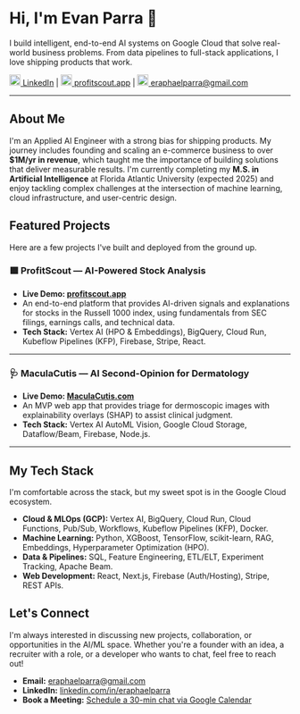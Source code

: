 # Hi, I'm Evan Parra 👋

I build intelligent, end-to-end AI systems on Google Cloud that solve real-world business problems. From data pipelines to full-stack applications, I love shipping products that work.

[<img src="https://img.icons8.com/color/48/000000/linkedin.png" width="20px"> LinkedIn](https://www.linkedin.com/in/eraphaelparra/) | [<img src="https://img.icons8.com/color/48/000000/domain.png" width="20px"> profitscout.app](https://profitscout.app) | [<img src="https://img.icons8.com/color/48/000000/new-post.png" width="20px"> eraphaelparra@gmail.com](mailto:eraphaelparra@gmail.com)

---

## About Me

I'm an Applied AI Engineer with a strong bias for shipping products. My journey includes founding and scaling an e-commerce business to over **$1M/yr in revenue**, which taught me the importance of building solutions that deliver measurable results. I'm currently completing my **M.S. in Artificial Intelligence** at Florida Atlantic University (expected 2025) and enjoy tackling complex challenges at the intersection of machine learning, cloud infrastructure, and user-centric design.

## Featured Projects

Here are a few projects I've built and deployed from the ground up.

### 🟩 ProfitScout — AI-Powered Stock Analysis

* **Live Demo: [profitscout.app](https://profitscout.app)**
* An end-to-end platform that provides AI-driven signals and explanations for stocks in the Russell 1000 index, using fundamentals from SEC filings, earnings calls, and technical data.
* **Tech Stack:** Vertex AI (HPO & Embeddings), BigQuery, Cloud Run, Kubeflow Pipelines (KFP), Firebase, Stripe, React.

---

### 🩺 MaculaCutis — AI Second-Opinion for Dermatology

* **Live Demo: [MaculaCutis.com](https://MaculaCutis.com)**
* An MVP web app that provides triage for dermoscopic images with explainability overlays (SHAP) to assist clinical judgment.
* **Tech Stack:** Vertex AI AutoML Vision, Google Cloud Storage, Dataflow/Beam, Firebase, Node.js.

---

## My Tech Stack

I'm comfortable across the stack, but my sweet spot is in the Google Cloud ecosystem.

* **Cloud & MLOps (GCP):** Vertex AI, BigQuery, Cloud Run, Cloud Functions, Pub/Sub, Workflows, Kubeflow Pipelines (KFP), Docker.
* **Machine Learning:** Python, XGBoost, TensorFlow, scikit-learn, RAG, Embeddings, Hyperparameter Optimization (HPO).
* **Data & Pipelines:** SQL, Feature Engineering, ETL/ELT, Experiment Tracking, Apache Beam.
* **Web Development:** React, Next.js, Firebase (Auth/Hosting), Stripe, REST APIs.

## Let's Connect

I'm always interested in discussing new projects, collaboration, or opportunities in the AI/ML space. Whether you're a founder with an idea, a recruiter with a role, or a developer who wants to chat, feel free to reach out!

* **Email:** eraphaelparra@gmail.com
* **LinkedIn:** [linkedin.com/in/eraphaelparra](https://www.linkedin.com/in/eraphaelparra/)
* **Book a Meeting:** [Schedule a 30-min chat via Google Calendar](https://calendar.app.google/RQpDEc4KyvTfcLb7A)
